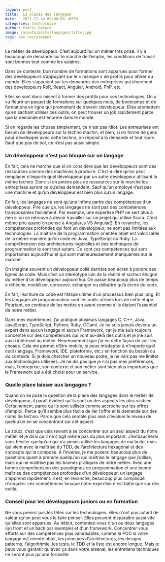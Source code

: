 ```yaml
---
layout: post
title:  La places des langages
date:   2021-12-14 09:00:00 +0200
categories: technologie
author: Cédric Gérard
image: /assets/posts/langages/title.jpg
tags: dev recrutement
---
```


Le métier de développeur. C’est aujourd’hui un métier très prisé. Il y a beaucoup de demande sur le marché de l’emploi, les conditions de travail sont bonnes tout comme les salaires.

Dans ce contexte, bon nombre de formations sont apparues pour former des développeurs s’appuyant sur le « manque » de profils pour attirer du monde. Elles s’appuient sur les demandes des entreprises qui cherchent des développeurs RoR, React, Angular, Android, PhP, etc.

Elles se sont donc misent à former des profils pour ces technologies. On a vu fleurir un paquet de formations sur quelques mois, de bootcamps et de formations en ligne qui promettent de devenir développeur. Elles promettent qu’en sachant utiliser ces outils, on peut trouver un job rapidement parce que la demande est énorme dans le monde.

Si on regarde les choses simplement, ce n'est pas idiot. Les entreprises ont besoin de développeurs sur la techno machin, et bien, si on forme de gens pour développer avec cette techno, on répond à la demande et tout roule. Sauf que pas de bol, ce n’est pas aussi simple.

### Un développeur n'est pas bloqué sur un langage  

En fait, cela ne marche que si on considère que les développeurs sont des ressources comme des machines à produire. C’est-à-dire qu’on peut remplacer n’importe quel développeur par un autre développeur utilisant la même techno. Donc si on amène plus de ressources sur le marché les entreprises auront ce qu’elles demandent. Sauf qu’un employé n’est pas une machine et qu’un développeur est bien plus qu’un langage.

En fait, les langages ne sont qu’une infime partie des compétences d’un développeur. Pire que ça, les langages ne sont pas des compétences transposables facilement. Par exemple, une expertise PHP ne sert plus à rien si on se retrouve à devoir travailler sur un projet qui utilise Scala. C'est même pire quand on pense à AngularJs VS Angular2. En revanche, les compétences profondes qui font un développeur, ne sont pas limitées aux technologies. La maitrise de la programmation orientée objet est valorisable de la même manière qu’on code en Java, TypeScript ou Ruby. La compréhension des architectures logicielles et des techniques de programmation le sont tout autant. Ce sont ces compétences qui sont importantes aujourd’hui et qui sont malheureusement manquantes sur le marché.

On imagine souvent un développeur collé derrière son écran à pondre des lignes de code. Mais c’est un stéréotype loin de la réalité et surtout éloigné du métier d’un développeur aujourd’hui. On passe beaucoup plus de temps à réfléchir, modéliser, concevoir, échanger ou débattre qu’à écrire du code.

En fait, l’écriture du code est l’étape ultime d’un processus bien plus long. Et les langages de programmation sont les outils utilisés lors de cette étape. Pourtant, on continue de les mettre en avant comme s'ils étaient l’essentiel de notre métier.

Dans mes expériences, j’ai pratiqué plusieurs langages C, C++, Java, JavaScript, TypeScript, Python, Ruby, OCaml. Je ne suis jamais devenu un expert dans aucun langage ni aucun Framework, car je me suis toujours concentré sur des compétences qui vont au-delà des outils et je me suis aussi intéressé au métier. Heureusement que j’ai eu cette façon de voir les choses. Cela me permet d’être mobile, je peux m’adapter à n’importe quel outil (langage, Framework, IDE, plateforme, etc.) en fonction du besoin ou du contexte. Si je dois chercher un nouveau poste, je ne vais pas me limiter aux technologies utilisées. Je ne dis pas que je n’ai pas mes préférences, mais, l’entreprise, son contexte et son métier sont bien plus importants que le Framework qui a été choisi pour un service.

### Quelle place laisser aux langages ?

Quand on se pose la question de la place des langages dans le métier de développeur, il paraît évident qu’ils sont un des aspects les plus visibles. Certainement, parce qu’ils sont utilisés comme accroche sur les offres d’emploi. Parce qu’il semble plus facile de lier l’offre et la demande sur des noms de techno. Parce que cela semble plus aisé d’évaluer le niveau de quelqu’un en se concentrant sur cet aspect.

Le souci, c’est que cela revient à se concentrer sur un seul aspect du notre métier et je dirai qu'il ne s'agit même pas du plus important. J’embaucherai sans hésiter quelqu’un qui n’a jamais utilisé les langages de ma boite, mais qui vient avec la maîtrise du TDD, de l’architecture hexagonal et des concepts qui la compose. À l’inverse, je me poserai beaucoup plus de questions quant à prendre quelqu’un qui maîtrise le langage que j’utilise, mais qui ne maîtrise pas les bonnes pratiques de notre métier. Avec une bonne compréhension des paradigmes de programmation et une bonne maîtrise des compétences profondes d'un développeur, un langage s'apprend rapidement. Il est, en revanche, beaucoup plus compliqué d'acquérir ces compétences lorsque notre expertise n'est bâtie que sur des outils.

### Conseil pour les développeurs juniors ou en formation
 
Ne vous prenez pas les têtes sur les technologies. Elles n'ont pas autant de valeur qu'on peut vous le faire penser. Elles peuvent disparaître aussi vite qu'elles sont apparues. Au début, contentez-vous d'un ou deux langages (un front et un back par exemple) et d'un framework. Concentrer vous efforts sur des compétences plus valorisables, comme la POO si votre langage est orienté objet, les principes d'architectures, les designs patterns, l'algorithmie, les tests, le TDD et la liste est encore longue. Mais je peux vous garantir qu'avec ça dans votre arsenal, les entretiens techniques ne seront plus qu'une formalité.
